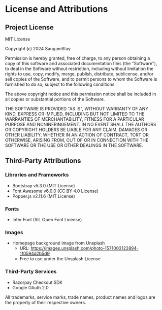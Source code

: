 # License and Attributions

## Project License
MIT License

Copyright (c) 2024 SangamStay

Permission is hereby granted, free of charge, to any person obtaining a copy of this software and associated documentation files (the "Software"), to deal in the Software without restriction, including without limitation the rights to use, copy, modify, merge, publish, distribute, sublicense, and/or sell copies of the Software, and to permit persons to whom the Software is furnished to do so, subject to the following conditions:

The above copyright notice and this permission notice shall be included in all copies or substantial portions of the Software.

THE SOFTWARE IS PROVIDED "AS IS", WITHOUT WARRANTY OF ANY KIND, EXPRESS OR IMPLIED, INCLUDING BUT NOT LIMITED TO THE WARRANTIES OF MERCHANTABILITY, FITNESS FOR A PARTICULAR PURPOSE AND NONINFRINGEMENT. IN NO EVENT SHALL THE AUTHORS OR COPYRIGHT HOLDERS BE LIABLE FOR ANY CLAIM, DAMAGES OR OTHER LIABILITY, WHETHER IN AN ACTION OF CONTRACT, TORT OR OTHERWISE, ARISING FROM, OUT OF OR IN CONNECTION WITH THE SOFTWARE OR THE USE OR OTHER DEALINGS IN THE SOFTWARE.

## Third-Party Attributions

### Libraries and Frameworks
- Bootstrap v5.3.0 (MIT License)
- Font Awesome v6.0.0 (CC BY 4.0 License)
- Popper.js v2.11.6 (MIT License)

### Fonts
- Inter Font (SIL Open Font License)

### Images
- Homepage background image from Unsplash
  - URL: https://images.unsplash.com/photo-1571003123894-1f0594d2b5d9
  - Free to use under the Unsplash License

### Third-Party Services
- Razorpay Checkout SDK
- Google OAuth 2.0

All trademarks, service marks, trade names, product names and logos are the property of their respective owners. 